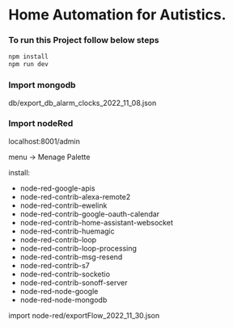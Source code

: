 # Home Automation for Autistics.
### 

### To run this Project follow below steps
```bash
npm install
npm run dev
```

### Import mongodb
db/export_db_alarm_clocks_2022_11_08.json


### Import nodeRed
localhost:8001/admin

menu -> Menage Palette

install:
- node-red-google-apis
- node-red-contrib-alexa-remote2
- node-red-contrib-ewelink
- node-red-contrib-google-oauth-calendar
- node-red-contrib-home-assistant-websocket
- node-red-contrib-huemagic
- node-red-contrib-loop
- node-red-contrib-loop-processing
- node-red-contrib-msg-resend
- node-red-contrib-s7
- node-red-contrib-socketio
- node-red-contrib-sonoff-server
- node-red-node-google
- node-red-node-mongodb

import
node-red/exportFlow_2022_11_30.json


